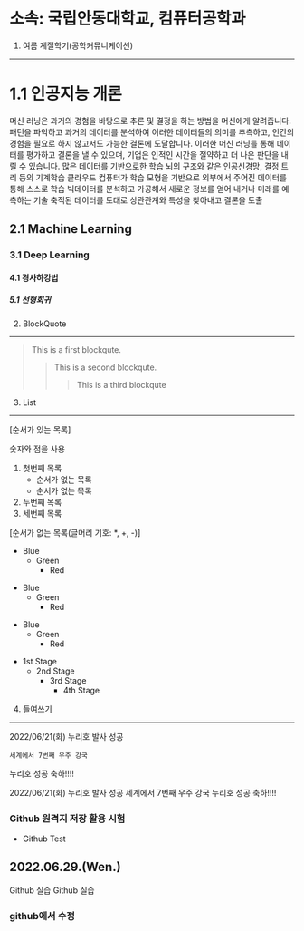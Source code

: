 소속: 국립안동대학교, 컴퓨터공학과
========================

1. 여름 계절학기(공학커뮤니케이션)
--------------------------------------

# 1.1 인공지능 개론
머신 러닝은 과거의 경험을 바탕으로 추론 및 결정을 하는 방법을 머신에게 알려줍니다. 패턴을 파악하고 과거의 데이터를 분석하여 이러한 데이터들의 의미를 추측하고, 인간의 경험을 필요로 하지 않고서도 가능한 결론에 도달합니다. 이러한 머신 러닝를 통해 데이터를 평가하고 결론을 낼 수 있으며, 기업은 인적인 시간을 절약하고 더 나은 판단을 내릴 수 있습니다. 많은 데이터를 기반으로한 학습 뇌의 구조와 같은 인공신경망, 결정 트리 등의 기계학습 클라우드 컴퓨터가 학습 모형을 기반으로 외부에서 주어진 데이터를 통해 스스로 학습 빅데이터를 분석하고 가공해서 새로운 정보를 얻어 내거나 미래를 예측하는 기술 축적된 데이터를 토대로 상관관계와 특성을 찾아내고 결론을 도출
## 2.1 Machine Learning
### 3.1 Deep Learning
#### 4.1 경사하강법
##### 5.1 선형회귀



2. BlockQuote
--------------------------------------
> This is a first blockqute.
> > This is a second blockqute.
> > > This is a third blockqute



3. List
--------------------------------------
[순서가 있는 목록]

숫자와 점을 사용

1. 첫번째 목록
	- 순서가 없는 목록
	- 순서가 없는 목록
1. 두번째 목록
1. 세번째 목록

[순서가 없는 목록(글머리 기호: *, +, -)]

* Blue
  * Green
    * Red

+ Blue
  + Green
    + Red

- Blue
  - Green
    - Red


* 1st Stage
  - 2nd Stage
    + 3rd Stage
      + 4th Stage

4. 들여쓰기
--------------------------------------
2022/06/21(화) 누리호 발사 성공

	세계에서 7번째 우주 강국

누리호 성공 축하!!!! 	


2022/06/21(화) 누리호 발사 성공
	세계에서 7번째 우주 강국
누리호 성공 축하!!!! 


### Github 원격지 저장 활용 시험
* Github Test
## 2022.06.29.(Wen.)
Github 실습
Github 실습
### github에서 수정
